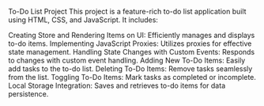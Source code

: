 To-Do List Project
This project is a feature-rich to-do list application built using HTML, CSS, and JavaScript. It includes:

Creating Store and Rendering Items on UI: Efficiently manages and displays to-do items.
Implementing JavaScript Proxies: Utilizes proxies for effective state management.
Handling State Changes with Custom Events: Responds to changes with custom event handling.
Adding New To-Do Items: Easily add tasks to the to-do list.
Deleting To-Do Items: Remove tasks seamlessly from the list.
Toggling To-Do Items: Mark tasks as completed or incomplete.
Local Storage Integration: Saves and retrieves to-do items for data persistence.
